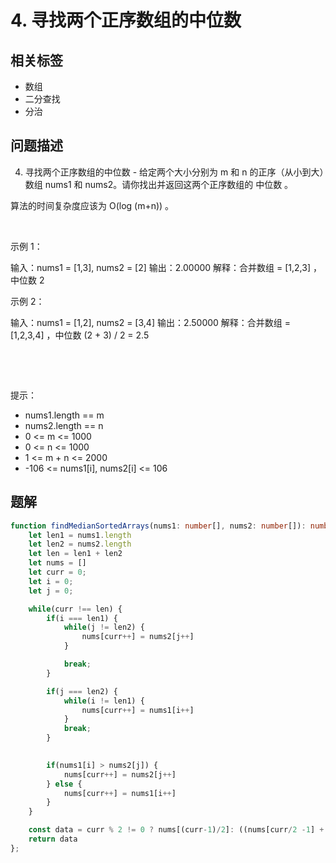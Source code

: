 
# 4. 寻找两个正序数组的中位数

## 相关标签

- 数组
- 二分查找
- 分治

## 问题描述 

4. 寻找两个正序数组的中位数 - 给定两个大小分别为 m 和 n 的正序（从小到大）数组 nums1 和 nums2。请你找出并返回这两个正序数组的 中位数 。

算法的时间复杂度应该为 O(log (m+n)) 。

 

示例 1：


输入：nums1 = [1,3], nums2 = [2]
输出：2.00000
解释：合并数组 = [1,2,3] ，中位数 2


示例 2：


输入：nums1 = [1,2], nums2 = [3,4]
输出：2.50000
解释：合并数组 = [1,2,3,4] ，中位数 (2 + 3) / 2 = 2.5


 

 

提示：

 * nums1.length == m
 * nums2.length == n
 * 0 <= m <= 1000
 * 0 <= n <= 1000
 * 1 <= m + n <= 2000
 * -106 <= nums1[i], nums2[i] <= 106

## 题解


```ts
function findMedianSortedArrays(nums1: number[], nums2: number[]): number {
    let len1 = nums1.length 
    let len2 = nums2.length 
    let len = len1 + len2
    let nums = []
    let curr = 0;
    let i = 0;
    let j = 0;

    while(curr !== len) {
        if(i === len1) {
            while(j != len2) {
                nums[curr++] = nums2[j++]
            }

            break;
        }

        if(j === len2) {
            while(i != len1) {
                nums[curr++] = nums1[i++]
            }
            break;
        }

    
        if(nums1[i] > nums2[j]) {
            nums[curr++] = nums2[j++]
        } else {
            nums[curr++] = nums1[i++]
        }
    }

    const data = curr % 2 != 0 ? nums[(curr-1)/2]: ((nums[curr/2 -1] + nums[curr /2 ]) / 2.0)  
    return data
};
````